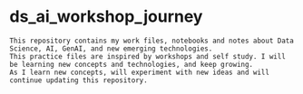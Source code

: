 # ds_ai_workshop_journey

    This repository contains my work files, notebooks and notes about Data Science, AI, GenAI, and new emerging technologies. 
    This practice files are inspired by workshops and self study. I will be learning new concepts and technologies, and keep growing.
    As I learn new concepts, will experiment with new ideas and will continue updating this repository.
